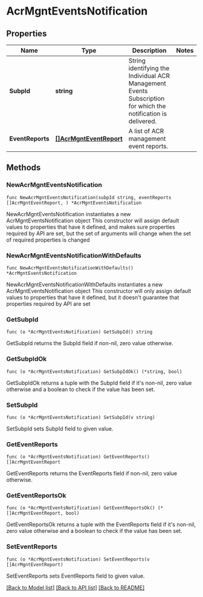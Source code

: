 # AcrMgntEventsNotification

## Properties

Name | Type | Description | Notes
------------ | ------------- | ------------- | -------------
**SubpId** | **string** | String identifying the Individual ACR Management Events Subscription for which the notification is delivered.  | 
**EventReports** | [**[]AcrMgntEventReport**](AcrMgntEventReport.md) | A list of ACR management event reports. | 

## Methods

### NewAcrMgntEventsNotification

`func NewAcrMgntEventsNotification(subpId string, eventReports []AcrMgntEventReport, ) *AcrMgntEventsNotification`

NewAcrMgntEventsNotification instantiates a new AcrMgntEventsNotification object
This constructor will assign default values to properties that have it defined,
and makes sure properties required by API are set, but the set of arguments
will change when the set of required properties is changed

### NewAcrMgntEventsNotificationWithDefaults

`func NewAcrMgntEventsNotificationWithDefaults() *AcrMgntEventsNotification`

NewAcrMgntEventsNotificationWithDefaults instantiates a new AcrMgntEventsNotification object
This constructor will only assign default values to properties that have it defined,
but it doesn't guarantee that properties required by API are set

### GetSubpId

`func (o *AcrMgntEventsNotification) GetSubpId() string`

GetSubpId returns the SubpId field if non-nil, zero value otherwise.

### GetSubpIdOk

`func (o *AcrMgntEventsNotification) GetSubpIdOk() (*string, bool)`

GetSubpIdOk returns a tuple with the SubpId field if it's non-nil, zero value otherwise
and a boolean to check if the value has been set.

### SetSubpId

`func (o *AcrMgntEventsNotification) SetSubpId(v string)`

SetSubpId sets SubpId field to given value.


### GetEventReports

`func (o *AcrMgntEventsNotification) GetEventReports() []AcrMgntEventReport`

GetEventReports returns the EventReports field if non-nil, zero value otherwise.

### GetEventReportsOk

`func (o *AcrMgntEventsNotification) GetEventReportsOk() (*[]AcrMgntEventReport, bool)`

GetEventReportsOk returns a tuple with the EventReports field if it's non-nil, zero value otherwise
and a boolean to check if the value has been set.

### SetEventReports

`func (o *AcrMgntEventsNotification) SetEventReports(v []AcrMgntEventReport)`

SetEventReports sets EventReports field to given value.



[[Back to Model list]](../README.md#documentation-for-models) [[Back to API list]](../README.md#documentation-for-api-endpoints) [[Back to README]](../README.md)


